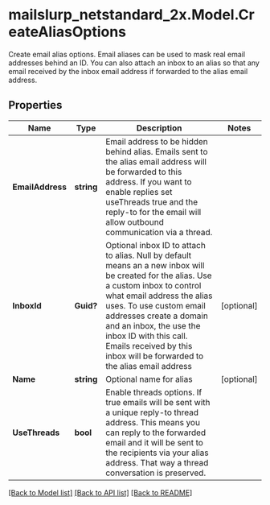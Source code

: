 # mailslurp_netstandard_2x.Model.CreateAliasOptions
Create email alias options. Email aliases can be used to mask real email addresses behind an ID. You can also attach an inbox to an alias so that any email received by the inbox email address if forwarded to the alias email address.

## Properties

Name | Type | Description | Notes
------------ | ------------- | ------------- | -------------
**EmailAddress** | **string** | Email address to be hidden behind alias. Emails sent to the alias email address will be forwarded to this address. If you want to enable replies set useThreads true and the reply-to for the email will allow outbound communication via a thread. | 
**InboxId** | **Guid?** | Optional inbox ID to attach to alias. Null by default means an a new inbox will be created for the alias. Use a custom inbox to control what email address the alias uses. To use custom email addresses create a domain and an inbox, the use the inbox ID with this call. Emails received by this inbox will be forwarded to the alias email address | [optional] 
**Name** | **string** | Optional name for alias | [optional] 
**UseThreads** | **bool** | Enable threads options. If true emails will be sent with a unique reply-to thread address. This means you can reply to the forwarded email and it will be sent to the recipients via your alias address. That way a thread conversation is preserved. | 

[[Back to Model list]](../README#documentation-for-models) [[Back to API list]](../README#documentation-for-api-endpoints) [[Back to README]](../README)

